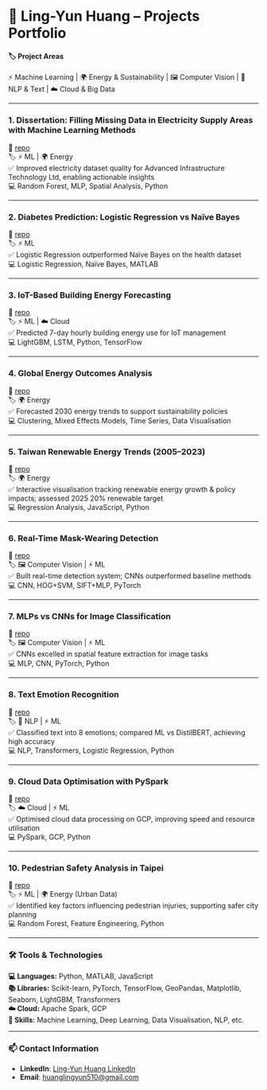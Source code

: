 # 🌟 Ling-Yun Huang – Projects Portfolio

#### 🏷️ Project Areas

⚡ Machine Learning | 🌍 Energy & Sustainability | 🖼️ Computer Vision | 📝 NLP & Text | ☁️ Cloud & Big Data

---

### **1. Dissertation: Filling Missing Data in Electricity Supply Areas with Machine Learning Methods**

🔹 [repo](https://github.com/Ling-Yun-Huang/filling-missing-data-electricity-ml)  
🏷️ ⚡ ML | 🌍 Energy  
✅ Improved electricity dataset quality for Advanced Infrastructure Technology Ltd, enabling actionable insights  
💻 Random Forest, MLP, Spatial Analysis, Python  

---

### **2. Diabetes Prediction: Logistic Regression vs Naïve Bayes**

🔹 [repo](https://github.com/Ling-Yun-Huang/diabetes-prediction-ml)  
🏷️ ⚡ ML  
✅ Logistic Regression outperformed Naïve Bayes on the health dataset  
💻 Logistic Regression, Naïve Bayes, MATLAB   

---

### **3. IoT-Based Building Energy Forecasting**

🔹 [repo](https://github.com/Ling-Yun-Huang/IoT-Energy-Consumption)  
🏷️ ⚡ ML | ☁️ Cloud  
✅ Predicted 7-day hourly building energy use for IoT management  
💻 LightGBM, LSTM, Python, TensorFlow  

---

### **4. Global Energy Outcomes Analysis**

🔹 [repo](https://github.com/Ling-Yun-Huang/worldwide-energy-outcomes-visual-analytics)  
🏷️ 🌍 Energy  
✅ Forecasted 2030 energy trends to support sustainability policies  
💻 Clustering, Mixed Effects Models, Time Series, Data Visualisation  

---

### **5. Taiwan Renewable Energy Trends (2005–2023)**

🔹 [repo](https://github.com/Ling-Yun-Huang/taiwan-renewable-energy-visualisation)  
🏷️ 🌍 Energy  
✅ Interactive visualisation tracking renewable energy growth & policy impacts; assessed 2025 20% renewable target  
💻 Regression Analysis, JavaScript, Python  

---

### **6. Real-Time Mask-Wearing Detection**

🔹 [repo](https://github.com/Ling-Yun-Huang/mask-detection-cv)  
🏷️ 🖼️ Computer Vision | ⚡ ML  
✅ Built real-time detection system; CNNs outperformed baseline methods  
💻 CNN, HOG+SVM, SIFT+MLP, PyTorch  

---

### **7. MLPs vs CNNs for Image Classification**

🔹 [repo](https://github.com/Ling-Yun-Huang/mlp-vs-cnn-image-classification)  
🏷️ 🖼️ Computer Vision | ⚡ ML  
✅ CNNs excelled in spatial feature extraction for image tasks  
💻 MLP, CNN, PyTorch, Python  

---

### **8. Text Emotion Recognition**

🔹 [repo](https://github.com/Ling-Yun-Huang/nlp-text-emotion-recognition)  
🏷️ 📝 NLP | ⚡ ML  
✅ Classified text into 8 emotions; compared ML vs DistilBERT, achieving high accuracy  
💻 NLP, Transformers, Logistic Regression, Python  

---

### **9. Cloud Data Optimisation with PySpark**

🔹 [repo](https://github.com/Ling-Yun-Huang/spark-gcp-data-optimization)  
🏷️ ☁️ Cloud | ⚡ ML  
✅ Optimised cloud data processing on GCP, improving speed and resource utilisation  
💻 PySpark, GCP, Python  

---

### **10. Pedestrian Safety Analysis in Taipei**

🔹 [repo](https://github.com/Ling-Yun-Huang/taipei-pedestrian-safety-analysis)  
🏷️ ⚡ ML | 🌍 Energy (Urban Data)  
✅ Identified key factors influencing pedestrian injuries, supporting safer city planning  
💻 Random Forest, Feature Engineering, Python  

---

### 🛠️ Tools & Technologies

**💻 Languages:** Python, MATLAB, JavaScript  
**📚 Libraries:** Scikit-learn, PyTorch, TensorFlow, GeoPandas, Matplotlib, Seaborn, LightGBM, Transformers  
**☁️ Cloud:** Apache Spark, GCP  
**🧠 Skills:** Machine Learning, Deep Learning, Data Visualisation, NLP, etc.

---

### **📫 Contact Information**

- **LinkedIn**: [Ling-Yun Huang LinkedIn](https://www.linkedin.com/in/ling-yun-huang-5a6a56206/)
- **Email**: huanglingyun510@gmail.com


